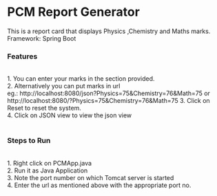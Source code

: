 # PCM Report Generator
This is a report card that displays Physics ,Chemistry and Maths marks.<br>
Framework: Spring Boot <br>


<h3>Features</h3><br>
1. You can enter your marks in the section provided. <br>
2. Alternatively you can put marks in url <br>
eg.: http://localhost:8080/json?Physics=75&Chemistry=76&Math=75 or http://localhost:8080/?Physics=75&Chemistry=76&Math=75
3. Click on Reset to reset the system. <br>
4. Click on JSON view to view the json view <br>

<br>
<h3>Steps to Run</h3><br>
1. Right click on PCMApp.java <br>
2. Run it as Java Application <br>
3. Note the port number on which Tomcat server is started <br>
4. Enter the url as mentioned above with the appropriate port no. <br>
